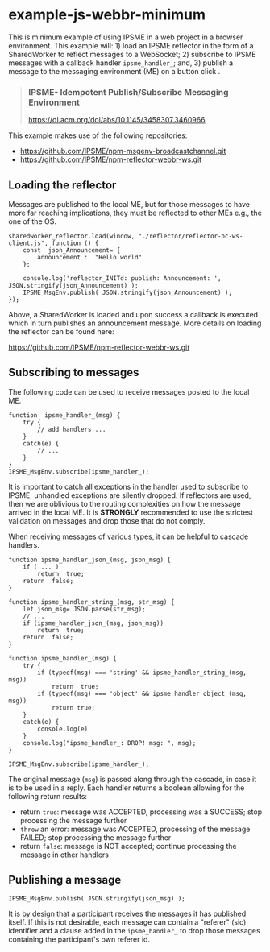 # example-js-webbr-minimum

This is minimum example of using IPSME in a web project in a browser environment. This example will: 1) load an IPSME reflector in the form of a SharedWorker to reflect messages to a WebSocket; 2) subscribe to IPSME messages with a callback handler `ipsme_handler_`; and, 3) publish a message to the messaging environment (ME) on a button click .

> ### IPSME- Idempotent Publish/Subscribe Messaging Environment
> https://dl.acm.org/doi/abs/10.1145/3458307.3460966

This example makes use of the following repositories:
 - https://github.com/IPSME/npm-msgenv-broadcastchannel.git
 - https://github.com/IPSME/npm-reflector-webbr-ws.git

## Loading the reflector

Messages are published to the local ME, but for those messages to have more far reaching implications, they must be reflected to other MEs e.g., the one of the OS. 
```
sharedworker_reflector.load(window, "./reflector/reflector-bc-ws-client.js", function () {
	const  json_Announcement= {
		announcement :  "Hello world"
	};
	
	console.log('reflector_INITd: publish: Announcement: ', JSON.stringify(json_Announcement) );
	IPSME_MsgEnv.publish( JSON.stringify(json_Announcement) );
});
```
Above, a SharedWorker is loaded and upon success a callback is executed which in turn publishes an announcement message. More details on loading the reflector can be found here:

https://github.com/IPSME/npm-reflector-webbr-ws.git

## Subscribing to messages

The following code can be used to receive messages posted to the local ME.
```
function  ipsme_handler_(msg) {
	try {
		// add handlers ...	
	}
	catch(e) {
		// ...
	}
}
IPSME_MsgEnv.subscribe(ipsme_handler_);
```
It is important to catch all exceptions in the handler used to subscribe to IPSME; unhandled exceptions are silently dropped.
If reflectors are used, then we are oblivious to the routing complexities on how the message arrived in the local ME. It is **STRONGLY** recommended to use the strictest validation on messages and drop those that do not comply.

When receiving messages of various types, it can be helpful to cascade handlers.
```
function ipsme_handler_json_(msg, json_msg) {
	if ( ... ) 
		return  true;
	return  false;
}

function ipsme_handler_string_(msg, str_msg) {
	let json_msg= JSON.parse(str_msg);
	// ...
	if (ipsme_handler_json_(msg, json_msg))
		return  true;
	return  false;
}

function ipsme_handler_(msg) {
	try {
		if (typeof(msg) === 'string' && ipsme_handler_string_(msg, msg))
			return  true;
		if (typeof(msg) === 'object' && ipsme_handler_object_(msg, msg))
			return true;
	}
	catch(e) {
		console.log(e)
	}
	console.log("ipsme_handler_: DROP! msg: ", msg);
}

IPSME_MsgEnv.subscribe(ipsme_handler_);
```
The original message (`msg`) is passed along through the cascade, in case it is to be used in a reply.  Each handler returns a boolean allowing for the following return results:
-   return `true`: message was ACCEPTED, processing was a SUCCESS; stop processing the message further
-   `throw` an error: message was ACCEPTED, processing of the message FAILED; stop processing the message further
-   return `false`: message is NOT accepted; continue processing the message in other handlers

## Publishing a message

```
IPSME_MsgEnv.publish( JSON.stringify(json_msg) );
```
It is by design that a participant receives the messages it has published itself. If this is not desirable, each message can contain a "referer" (sic) identifier and a clause added in the `ipsme_handler_` to drop those messages containing the participant's own referer id.
